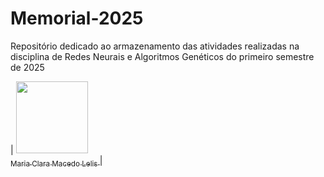 # Memorial-2025
Repositório dedicado ao armazenamento das atividades realizadas na disciplina de Redes Neurais e Algoritmos Genéticos do primeiro semestre de 2025

| [<img loading="lazy" src="https://avatars.githubusercontent.com/u/172424981?v=4" width=115><br><sub>Maria Clara Macedo Lelis </sub>](https://github.com/ClaraLelis) | 
